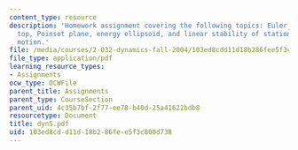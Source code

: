 ```yaml
---
content_type: resource
description: 'Homework assignment covering the following topics: Euler angles, spinning
  top, Poinsot plane, energy ellipsoid, and linear stability of stationary gyroscope
  motion.'
file: /media/courses/2-032-dynamics-fall-2004/103ed8cdd11d18b286fee5f3c800d738_dyn5.pdf
file_type: application/pdf
learning_resource_types:
- Assignments
ocw_type: OCWFile
parent_title: Assignments
parent_type: CourseSection
parent_uid: 4c35b7bf-2f77-ee78-b40d-25a41622bdb8
resourcetype: Document
title: dyn5.pdf
uid: 103ed8cd-d11d-18b2-86fe-e5f3c800d738
---
```

